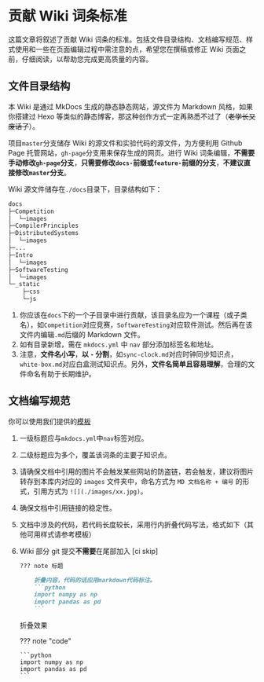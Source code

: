 # 贡献 Wiki 词条标准

这篇文章将叙述了贡献 Wiki 词条的标准。包括文件目录结构、文档编写规范、样式使用和一些在页面编辑过程中需注意的点，希望您在撰稿或修正 Wiki 页面之前，仔细阅读，以帮助您完成更高质量的内容。

## 文件目录结构

本 Wiki 是通过 MkDocs 生成的静态静态网站，源文件为 Markdown 风格，如果你搭建过 Hexo 等类似的静态博客，那这种创作方式一定再熟悉不过了（~~老学长又废话了~~）。

项目`master`分支储存 Wiki 的源文件和实验代码的源文件，为方便利用 Github Page 托管网站，`gh-page`分支用来保存生成的网页。进行 Wiki 词条编辑，**不需要手动修改`gh-page`分支**，**只需要修改`docs-`前缀或`feature-`前缀的分支**，**不建议直接修改`master`分支**。

Wiki 源文件储存在`./docs`目录下，目录结构如下：

```bash
docs
├─Competition
│  └─images
├─CompilerPrinciples
├─DistributedSystems
│  └─images
├─...
├─Intro
│  └─images
├─SoftwareTesting
│  └─images
└─_static
    ├─css
    └─js
```

1. 你应该在`docs`下的一个子目录中进行贡献，该目录名应为一个课程（或子类名），如`Competition`对应竞赛，`SoftwareTesting`对应软件测试。然后再在该文件内编辑`.md`后缀的 Markdown 文件。
2. 如有目录新增，需在 `mkdocs.yml` 中 `nav` 部分添加标签名和地址。
3. 注意，**文件名小写**，**以 `-` 分割**，如`sync-clock.md`对应时钟同步知识点，`white-box.md`对应白盒测试知识点。另外，**文件名简单且容易理解**，合理的文件命名有助于长期维护。

## 文档编写规范

你可以使用我们提供的[模板](https://github.com/leo6033/CSU_CS_Experiment/tree/master/docs/Intro/docs-template.md)

1.  一级标题应与`mkdocs.yml`中`nav`标签对应。
2.  二级标题应为多个，覆盖该词条的主要子知识点。
3.  请确保文档中引用的图片不会触发某些网站的防盗链，若会触发，建议将图片转存到本库内对应的 `images` 文件夹中，命名方式为 `MD 文档名称 + 编号` 的形式，引用方式为 `![](./images/xx.jpg)`。
4.  确保文档中引用链接的稳定性。
5.  文档中涉及的代码，若代码长度较长，采用行内折叠代码写法，格式如下（其他可用样式请参考模板）
6.  Wiki 部分 git 提交**不需要**在尾部加入 [ci skip]

    ````markdown
    ??? note 标题

        折叠内容，代码的话应用markdown代码标注。
        ```python
        import numpy as np
        import pandas as pd
        ```
    ````

    折叠效果

    ??? note "code"

        ```python
        import numpy as np
        import pandas as pd
        ```
